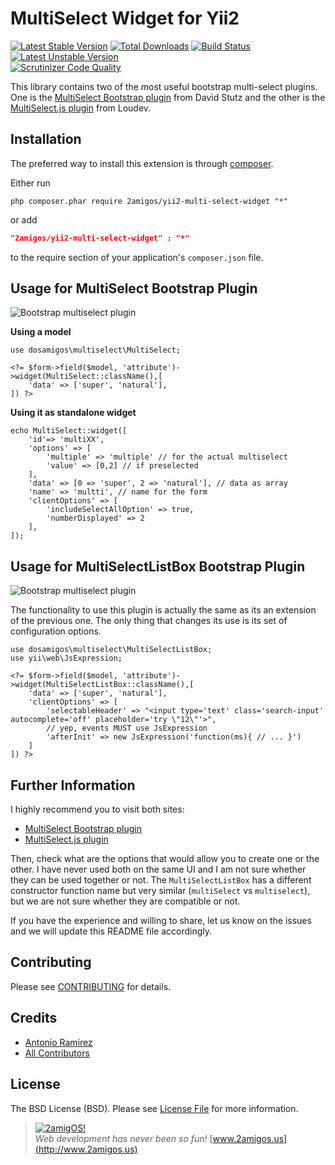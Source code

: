 MultiSelect Widget for Yii2
===========================
[![Latest Stable Version](https://poser.pugx.org/2amigos/yii2-multi-select-widget/version)](https://packagist.org/packages/2amigos/yii2-multi-select-widget)
[![Total Downloads](https://poser.pugx.org/2amigos/yii2-multi-select-widget/downloads)](https://packagist.org/packages/2amigos/yii2-multi-select-widget)
[![Build Status](https://travis-ci.org/2amigos/yii2-multi-select-widget.svg?branch=master)](https://travis-ci.org/2amigos/yii2-multi-select-widget)
[![Latest Unstable Version](https://poser.pugx.org/2amigos/yii2-multi-select-widget/v/unstable)](//packagist.org/packages/2amigos/yii2-multi-select-widget)  
[![Scrutinizer Code Quality](https://scrutinizer-ci.com/g/2amigos/yii2-multi-select-widget/badges/quality-score.png?b=master)](https://scrutinizer-ci.com/g/2amigos/multi-select-widget/?branch=master)

This library contains two of the most useful bootstrap multi-select plugins. One is the  [MultiSelect Bootstrap plugin](http://davidstutz.github.io/bootstrap-multiselect) from David Stutz and the other is 
the [MultiSelect.js plugin](http://loudev.com/) from Loudev.

Installation
------------
The preferred way to install this extension is through [composer](http://getcomposer.org/download/).

Either run

```
php composer.phar require 2amigos/yii2-multi-select-widget "*"
```
or add

```json
"2amigos/yii2-multi-select-widget" : "*"
```

to the require section of your application's `composer.json` file.

Usage for MultiSelect Bootstrap Plugin
--------------------------------------

![Bootstrap multiselect plugin](bootstrap-multiselect.png)

**Using a model**
 
```
use dosamigos\multiselect\MultiSelect;

<?= $form->field($model, 'attribute')->widget(MultiSelect::className(),[
    'data' => ['super', 'natural'],
]) ?>
```

**Using it as standalone widget**

```
echo MultiSelect::widget([
    'id'=> 'multiXX',
    'options' => [
		'multiple' => 'multiple' // for the actual multiselect
		'value' => [0,2] // if preselected
	],
    'data' => [0 => 'super', 2 => 'natural'], // data as array
    'name' => 'multti', // name for the form
    'clientOptions' => [
		'includeSelectAllOption' => true,
		'numberDisplayed' => 2
	], 
]);
```

Usage for MultiSelectListBox Bootstrap Plugin
---------------------------------------------

![Bootstrap multiselect plugin](multiselect.png)

The functionality to use this plugin is actually the same as its an extension of the previous one. The only thing that 
changes its use is its set of configuration options. 

```
use dosamigos\multiselect\MultiSelectListBox;
use yii\web\JsExpression;

<?= $form->field($model, 'attribute')->widget(MultiSelectListBox::className(),[
    'data' => ['super', 'natural'],
    'clientOptions' => [
        'selectableHeader' => "<input type='text' class='search-input' autocomplete='off' placeholder='try \"12\"'>",
        // yep, events MUST use JsExpression
        'afterInit' => new JsExpression('function(ms){ // ... }')
    ]
]) ?>
```

Further Information
-------------------

I highly recommend you to visit both sites: 

- [MultiSelect Bootstrap plugin](http://davidstutz.github.io/bootstrap-multiselect)
- [MultiSelect.js plugin](http://loudev.com/)


Then, check what are the options that would allow you to create one or the other. I have never used both on the same 
UI and I am not sure whether they can be used together or not. The `MultiSelectListBox` has a different constructor 
function name but very similar (`multiSelect` vs `multiselect`), but we are not sure whether they are compatible or not.  

If you have the experience and willing to share, let us know on the issues and we will update this README file 
accordingly.


Contributing
------------

Please see [CONTRIBUTING](CONTRIBUTING.md) for details.

Credits
-------

- [Antonio Ramirez](https://github.com/tonydspaniard)
- [All Contributors](../../contributors)


License
-------

The BSD License (BSD). Please see [License File](LICENSE.md) for more information.


> [![2amigOS!](http://www.gravatar.com/avatar/55363394d72945ff7ed312556ec041e0.png)](http://www.2amigos.us)   
<i>Web development has never been so fun!</i>
[www.2amigos.us](http://www.2amigos.us)
